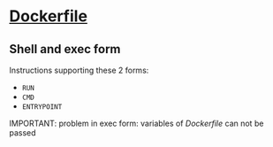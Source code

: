 # [Dockerfile](https://docs.docker.com/reference/dockerfile)
## Shell and exec form
Instructions supporting these 2 forms:

* `RUN`
* `CMD`
* `ENTRYPOINT`

IMPORTANT: problem in exec form: variables of *Dockerfile* can not be passed

